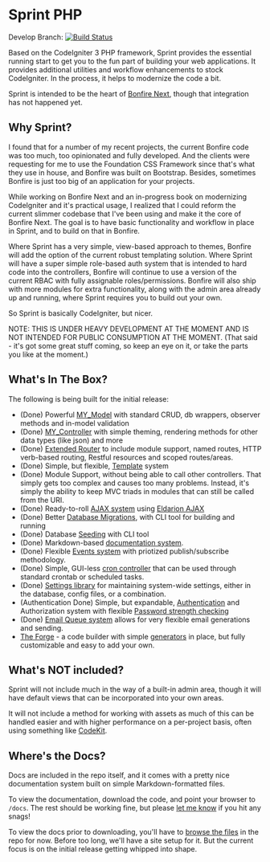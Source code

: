 # Sprint PHP

Develop Branch: [![Build Status](https://travis-ci.org/ci-bonfire/Sprint.svg?branch=develop)](https://travis-ci.org/ci-bonfire/Sprint)

Based on the CodeIgniter 3 PHP framework, Sprint provides the essential running start to get you to the fun part of building your web applications. It provides additional utilities and workflow enhancements to stock CodeIgniter. In the process, it helps to modernize the code a bit. 

Sprint is intended to be the heart of [Bonfire Next](https://github.com/ci-bonfire/Bonfire-Next), though that integration has not happened yet. 

## Why Sprint?
I found that for a number of my recent projects, the current Bonfire code was too much, too opinionated and fully developed. And the clients were requesting for me to use the Foundation CSS Framework since that's what they use in house, and Bonfire was built on Bootstrap. Besides, sometimes Bonfire is just too big of an application for your projects. 

While working on Bonfire Next and an in-progress book on modernizing CodeIgniter and it's practical usage,  I realized that I could reform the current slimmer codebase that I've been using and make it the core of Bonfire Next. The goal is to have basic functionality and workflow in place in Sprint, and to build on that in Bonfire. 

Where Sprint has a very simple, view-based approach to themes, Bonfire will add the option of the current robust templating solution. Where Sprint will have a super simple role-based auth system that is intended to hard code into the controllers, Bonfire will continue to use a version of the current RBAC with fully assignable roles/permissions. Bonfire will also ship with more modules for extra functionality, along with the admin area already up and running, where Sprint requires you to build out your own. 

So Sprint is basically CodeIgniter, but nicer.

NOTE: THIS IS UNDER HEAVY DEVELOPMENT AT THE MOMENT AND IS NOT INTENDED FOR PUBLIC CONSUMPTION AT THE MOMENT. (That said - it's got some great stuff coming, so keep an eye on it, or take the parts you like at the moment.)

## What's In The Box?

The following is being built for the initial release:

* (Done) Powerful [MY_Model](https://github.com/ci-bonfire/Sprint/blob/develop/myth/_docs_src/general/models.md) with standard CRUD, db wrappers, observer methods and in-model validation
* (Done) [MY_Controller](https://github.com/ci-bonfire/Sprint/blob/develop/myth/_docs_src/general/controllers.md) with simple theming, rendering methods for other data types (like json) and more
* (Done) [Extended Router](https://github.com/ci-bonfire/Sprint/blob/develop/myth/_docs_src/general/routes.md) to include module support, named routes, HTTP verb-based routing, Restful resources and scoped routes/areas.
* (Done) Simple, but flexible, [Template](https://github.com/ci-bonfire/Sprint/blob/develop/myth/_docs_src/general/themes.md) system
* (Done) Module Support, without being able to call other controllers. That simply gets too complex and causes too many problems. Instead, it's simply the ability to keep MVC triads in modules that can still be called from the URI.
* (Done) Ready-to-roll [AJAX system](https://github.com/ci-bonfire/Sprint/blob/develop/myth/_docs_src/general/ajax.md) using [Eldarion AJAX](https://github.com/eldarion/eldarion-ajax)
* (Done) Better [Database Migrations](https://github.com/ci-bonfire/Sprint/blob/develop/myth/_docs_src/database/migrations.md), with CLI tool for building and running
* (Done) Database [Seeding](https://github.com/ci-bonfire/Sprint/blob/develop/myth/_docs_src/database/seeding.md) with CLI tool
* (Done) Markdown-based [documentation system](https://github.com/ci-bonfire/Sprint/blob/develop/myth/_docs_src/writing_docs.md).
* (Done) Flexible [Events system](https://github.com/ci-bonfire/Sprint/blob/develop/myth/_docs_src/general/events.md) with priotized publish/subscribe methodology.
* (Done) Simple, GUI-less [cron controller](https://github.com/ci-bonfire/Sprint/blob/develop/myth/_docs_src/general/cronjobs.md) that can be used through standard crontab or scheduled tasks.
* (Done) [Settings library](https://github.com/ci-bonfire/Sprint/blob/develop/myth/_docs_src/general/settings.md) for maintaining system-wide settings, either in the database, config files, or a combination.
* (Authentication Done) Simple, but expandable, [Authentication](https://github.com/ci-bonfire/Sprint/blob/develop/myth/_docs_src/security/authentication.md) and Authorization system with flexible [Password strength checking](https://github.com/ci-bonfire/Sprint/blob/develop/myth/_docs_src/security/passwords.md)
* (Done) [Email Queue system](https://github.com/ci-bonfire/Sprint/blob/develop/myth/_docs_src/general/email.md) allows for very flexible email generations and sending. 
* [The Forge](https://github.com/ci-bonfire/Sprint/blob/develop/myth/_docs_src/forge/overview.md) - a code builder with simple [generators](https://github.com/ci-bonfire/Sprint/blob/develop/myth/_docs_src/forge/generators.md) in place, but fully customizable and easy to add your own.


## What's NOT included?

Sprint will not include much in the way of a built-in admin area, though it will have default views that can be incorporated into your own areas.

It will not include a method for working with assets as much of this can be handled easier and with higher performance on a per-project basis, often using something like [CodeKit](http://incident57.com/codekit/).

## Where's the Docs?
Docs are included in the repo itself, and it comes with a pretty nice documentation system built on simple Markdown-formatted files. 

To view the documentation, download the code, and point your browser to `/docs`. The rest should be working fine, but please [let me know](https://github.com/ci-bonfire/Sprint/issues) if you hit any snags! 

To view the docs prior to downloading, you'll have to [browse the files](https://github.com/ci-bonfire/Sprint/tree/develop/myth/_docs_src) in the repo for now. Before too long, we'll have a site setup for it. But the current focus is on the initial release getting whipped into shape. 
